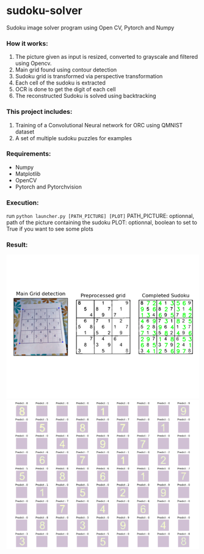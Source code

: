 # sudoku-solver
Sudoku image solver program using Open CV, Pytorch and Numpy 

### How it works:
1) The picture given as input is resized, converted to grayscale and filtered using Opencv.
2) Main grid found using contour detection
3) Sudoku grid is transformed via perspective transformation
4) Each cell of the sudoku is extracted
5) OCR is done to get the digit of each cell
6) The reconstructed Sudoku is solved using backtracking

### This project includes:
1) Training of a Convolutional Neural network for ORC using QMNIST dataset
2) A set of multiple sudoku puzzles for examples

### Requirements:
- Numpy
- Matplotlib
- OpenCV
- Pytorch and Pytorchvision

### Execution:
run `python launcher.py [PATH_PICTURE] [PLOT]` 
PATH_PICTURE: optionnal, path of the picture containing the sudoku
PLOT: optionnal, boolean to set to True if you want to see some plots 

### Result:
![alt text](https://github.com/Haha89/sudoku-solver/blob/master/results/Figure_1.png "Picture Preprocessing")
![alt text](https://github.com/Haha89/sudoku-solver/blob/master/results/Figure_2.png "Example of OCR")
